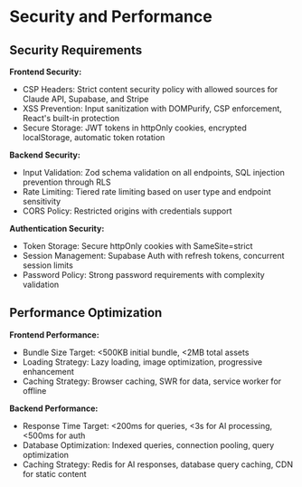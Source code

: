 # Security and Performance

## Security Requirements

**Frontend Security:**
- CSP Headers: Strict content security policy with allowed sources for Claude API, Supabase, and Stripe
- XSS Prevention: Input sanitization with DOMPurify, CSP enforcement, React's built-in protection
- Secure Storage: JWT tokens in httpOnly cookies, encrypted localStorage, automatic token rotation

**Backend Security:**
- Input Validation: Zod schema validation on all endpoints, SQL injection prevention through RLS
- Rate Limiting: Tiered rate limiting based on user type and endpoint sensitivity
- CORS Policy: Restricted origins with credentials support

**Authentication Security:**
- Token Storage: Secure httpOnly cookies with SameSite=strict
- Session Management: Supabase Auth with refresh tokens, concurrent session limits
- Password Policy: Strong password requirements with complexity validation

## Performance Optimization

**Frontend Performance:**
- Bundle Size Target: <500KB initial bundle, <2MB total assets
- Loading Strategy: Lazy loading, image optimization, progressive enhancement
- Caching Strategy: Browser caching, SWR for data, service worker for offline

**Backend Performance:**
- Response Time Target: <200ms for queries, <3s for AI processing, <500ms for auth
- Database Optimization: Indexed queries, connection pooling, query optimization
- Caching Strategy: Redis for AI responses, database query caching, CDN for static content
